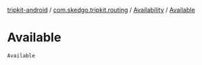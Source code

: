 [tripkit-android](../../index.md) / [com.skedgo.tripkit.routing](../index.md) / [Availability](index.md) / [Available](./-available.md)

# Available

`Available`